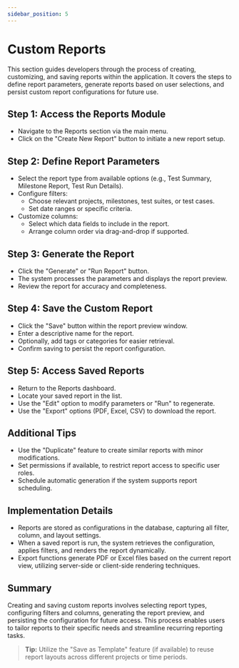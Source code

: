 ```yaml
---
sidebar_position: 5
---
```


# Custom Reports

This section guides developers through the process of creating, customizing, and saving reports within the application. It covers the steps to define report parameters, generate reports based on user selections, and persist custom report configurations for future use.

## Step 1: Access the Reports Module

- Navigate to the Reports section via the main menu.
- Click on the "Create New Report" button to initiate a new report setup.

## Step 2: Define Report Parameters

- Select the report type from available options (e.g., Test Summary, Milestone Report, Test Run Details).
- Configure filters:
  - Choose relevant projects, milestones, test suites, or test cases.
  - Set date ranges or specific criteria.
- Customize columns:
  - Select which data fields to include in the report.
  - Arrange column order via drag-and-drop if supported.

## Step 3: Generate the Report

- Click the "Generate" or "Run Report" button.
- The system processes the parameters and displays the report preview.
- Review the report for accuracy and completeness.

## Step 4: Save the Custom Report

- Click the "Save" button within the report preview window.
- Enter a descriptive name for the report.
- Optionally, add tags or categories for easier retrieval.
- Confirm saving to persist the report configuration.

## Step 5: Access Saved Reports

- Return to the Reports dashboard.
- Locate your saved report in the list.
- Use the "Edit" option to modify parameters or "Run" to regenerate.
- Use the "Export" options (PDF, Excel, CSV) to download the report.

## Additional Tips

- Use the "Duplicate" feature to create similar reports with minor modifications.
- Set permissions if available, to restrict report access to specific user roles.
- Schedule automatic generation if the system supports report scheduling.

## Implementation Details

- Reports are stored as configurations in the database, capturing all filter, column, and layout settings.
- When a saved report is run, the system retrieves the configuration, applies filters, and renders the report dynamically.
- Export functions generate PDF or Excel files based on the current report view, utilizing server-side or client-side rendering techniques.

## Summary

Creating and saving custom reports involves selecting report types, configuring filters and columns, generating the report preview, and persisting the configuration for future access. This process enables users to tailor reports to their specific needs and streamline recurring reporting tasks.

> **Tip:** Utilize the "Save as Template" feature (if available) to reuse report layouts across different projects or time periods.